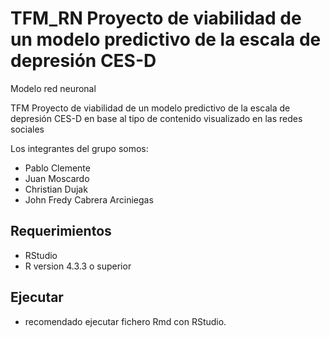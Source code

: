 # TFM_RN Proyecto de viabilidad de un modelo predictivo de la escala de depresión CES-D
Modelo red neuronal

TFM Proyecto de viabilidad de un modelo predictivo de la escala de depresión CES-D en base al tipo de contenido visualizado en las redes sociales

Los integrantes del grupo somos:

- Pablo Clemente
- Juan Moscardo
- Christian Dujak
- John Fredy Cabrera Arciniegas

## Requerimientos

- RStudio
- R version 4.3.3 o superior

## Ejecutar

- recomendado ejecutar fichero Rmd con RStudio.